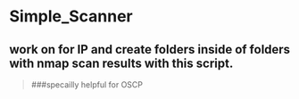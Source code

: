 # Simple_Scanner

## work on for IP and create folders inside of folders with nmap scan results with this script.

> ###specailly helpful for OSCP
